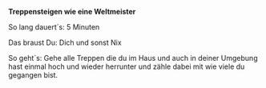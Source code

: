 **Treppensteigen wie eine Weltmeister**

So lang dauert´s: 5 Minuten

Das braust Du: Dich und sonst Nix

So geht´s: Gehe alle Treppen die du im Haus und auch in deiner Umgebung hast einmal hoch und wieder herrunter und zähle dabei mit wie viele du gegangen bist.

